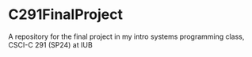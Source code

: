 # C291FinalProject
A repository for the final project in my intro systems programming class, CSCI-C 291 (SP24) at IUB
